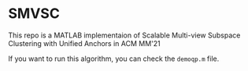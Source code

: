 # SMVSC

This repo is a MATLAB implementaion of Scalable Multi-view Subspace Clustering with Unified Anchors in ACM MM'21

If you want to run this algorithm, you can check the `demoqp.m` file.
